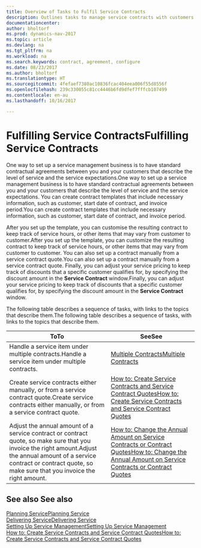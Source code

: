 ```yaml
---
title: Overview of Tasks to Fulfil Service Contracts
description: Outlines tasks to manage service contracts with customers.
documentationcenter: 
author: bholtorf
ms.prod: dynamics-nav-2017
ms.topic: article
ms.devlang: na
ms.tgt_pltfrm: na
ms.workload: na
ms.search.keywords: contract, agreement, configure
ms.date: 08/23/2017
ms.author: bholtorf
ms.translationtype: HT
ms.sourcegitcommit: 4fefaef7380ac10836fcac404eea006f55d8556f
ms.openlocfilehash: 239c330055c81cc4446b6fd9dfef7fffcb107499
ms.contentlocale: en-au
ms.lasthandoff: 10/16/2017

---
```

# <a name="fulfilling-service-contracts"></a><span data-ttu-id="58b50-103">Fulfilling Service Contracts</span><span class="sxs-lookup"><span data-stu-id="58b50-103">Fulfilling Service Contracts</span></span> 
<span data-ttu-id="58b50-104">One way to set up a service management business is to have standard contractual agreements between you and your customers that describe the level of service and the service expectations.</span><span class="sxs-lookup"><span data-stu-id="58b50-104">One way to set up a service management business is to have standard contractual agreements between you and your customers that describe the level of service and the service expectations.</span></span> <span data-ttu-id="58b50-105">You can create contract templates that include necessary information, such as customer, start date of contract, and invoice period.</span><span class="sxs-lookup"><span data-stu-id="58b50-105">You can create contract templates that include necessary information, such as customer, start date of contract, and invoice period.</span></span>  
  
<span data-ttu-id="58b50-106">After you set up the template, you can customise the resulting contract to keep track of service hours, or other items that may vary from customer to customer.</span><span class="sxs-lookup"><span data-stu-id="58b50-106">After you set up the template, you can customize the resulting contract to keep track of service hours, or other items that may vary from customer to customer.</span></span> <span data-ttu-id="58b50-107">You can also set up a contract manually from a service contract quote.</span><span class="sxs-lookup"><span data-stu-id="58b50-107">You can also set up a contract manually from a service contract quote.</span></span> <span data-ttu-id="58b50-108">Finally, you can adjust your service pricing to keep track of discounts that a specific customer qualifies for, by specifying the discount amount in the **Service Contract** window.</span><span class="sxs-lookup"><span data-stu-id="58b50-108">Finally, you can adjust your service pricing to keep track of discounts that a specific customer qualifies for, by specifying the discount amount in the **Service Contract** window.</span></span>  

<span data-ttu-id="58b50-109">The following table describes a sequence of tasks, with links to the topics that describe them.</span><span class="sxs-lookup"><span data-stu-id="58b50-109">The following table describes a sequence of tasks, with links to the topics that describe them.</span></span>   
  
|<span data-ttu-id="58b50-110">**To**</span><span class="sxs-lookup"><span data-stu-id="58b50-110">**To**</span></span>|<span data-ttu-id="58b50-111">**See**</span><span class="sxs-lookup"><span data-stu-id="58b50-111">**See**</span></span>|  
|------------|-------------|  
|<span data-ttu-id="58b50-112">Handle a service item under multiple contracts.</span><span class="sxs-lookup"><span data-stu-id="58b50-112">Handle a service item under multiple contracts.</span></span> | [<span data-ttu-id="58b50-113">Multiple Contracts</span><span class="sxs-lookup"><span data-stu-id="58b50-113">Multiple Contracts</span></span>](service-multiple-contracts.md)|  
|<span data-ttu-id="58b50-114">Create service contracts either manually, or from a service contract quote.</span><span class="sxs-lookup"><span data-stu-id="58b50-114">Create service contracts either manually, or from a service contract quote.</span></span>| [<span data-ttu-id="58b50-115">How to: Create Service Contracts and Service Contract Quotes</span><span class="sxs-lookup"><span data-stu-id="58b50-115">How to: Create Service Contracts and Service Contract Quotes</span></span>](service-how-to-create-service-contracts-and-service-contract-quotes.md)|
|<span data-ttu-id="58b50-116">Adjust the annual amount of a service contract or contract quote, so make sure that you invoice the right amount.</span><span class="sxs-lookup"><span data-stu-id="58b50-116">Adjust the annual amount of a service contract or contract quote, so make sure that you invoice the right amount.</span></span>|[<span data-ttu-id="58b50-117">How to: Change the Annual Amount on Service Contracts or Contract Quotes</span><span class="sxs-lookup"><span data-stu-id="58b50-117">How to: Change the Annual Amount on Service Contracts or Contract Quotes</span></span>](service-how-to-change-the-annual-amount-on-service-contracts-or-contract-quotes.md)|

## <a name="see-also"></a><span data-ttu-id="58b50-118">See also </span><span class="sxs-lookup"><span data-stu-id="58b50-118">See also</span></span>
[<span data-ttu-id="58b50-119">Planning Service</span><span class="sxs-lookup"><span data-stu-id="58b50-119">Planning Service</span></span>](service-plan-service.md)  
[<span data-ttu-id="58b50-120">Delivering Service</span><span class="sxs-lookup"><span data-stu-id="58b50-120">Delivering Service</span></span>](service-deliver-service.md)  
[<span data-ttu-id="58b50-121">Setting Up Service Management</span><span class="sxs-lookup"><span data-stu-id="58b50-121">Setting Up Service Management</span></span>](service-setup-service.md)  
[<span data-ttu-id="58b50-122">How to: Create Service Contracts and Service Contract Quotes</span><span class="sxs-lookup"><span data-stu-id="58b50-122">How to: Create Service Contracts and Service Contract Quotes</span></span>](service-how-to-create-service-contracts-and-service-contract-quotes.md)  

